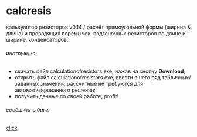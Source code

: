 # calcresis
калькулятор резисторов v0.14 / расчёт прямоугольной формы (ширина &amp; длина) и проводящих перемычек, подгоночных резисторов по длине и ширине, конденсаторов.
###### инструкция:
+ скачать файл calculationofresistors.exe, нажав на кнопку **Download**;
+ открыть файл calculationofresistors.exe, ввести в него ряд табличных/заданных значений, рассчитные не требуются для автоматизированного решения;
+ получить данные по своей работе, profit!
###### сообщить о баге:
[click](vk.com/iwannadieinvancouver)
